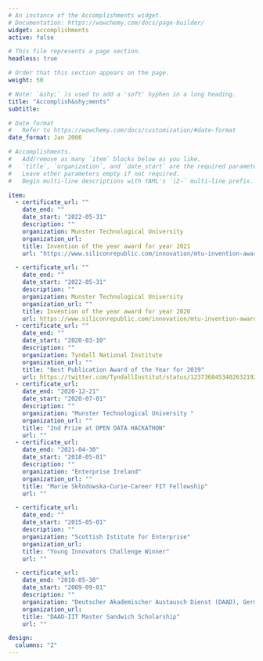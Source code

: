 ```yaml
---
# An instance of the Accomplishments widget.
# Documentation: https://wowchemy.com/docs/page-builder/
widget: accomplishments
active: false

# This file represents a page section.
headless: true

# Order that this section appears on the page.
weight: 50

# Note: `&shy;` is used to add a 'soft' hyphen in a long heading.
title: "Accomplish&shy;ments"
subtitle:

# Date format
#   Refer to https://wowchemy.com/docs/customization/#date-format
date_format: Jan 2006

# Accomplishments.
#   Add/remove as many `item` blocks below as you like.
#   `title`, `organization`, and `date_start` are the required parameters.
#   Leave other parameters empty if not required.
#   Begin multi-line descriptions with YAML's `|2-` multi-line prefix.

item:
  - certificate_url: ""
    date_end: ""
    date_start: "2022-05-31"
    description: ""
    organization: Munster Technological University
    organization_url:
    title: Invention of the year award for year 2021
    url: "https://www.siliconrepublic.com/innovation/mtu-invention-awards-2021-kerry-joanna-tierney-cappa"

  - certificate_url: ""
    date_end: ""
    date_start: "2022-05-31"
    description: ""
    organization: Munster Technological University
    organization_url: ""
    title: Invention of the year award for year 2020
    url: https://www.siliconrepublic.com/innovation/mtu-invention-awards-2021-kerry-joanna-tierney-cappa
  - certificate_url: ""
    date_end: ""
    date_start: "2020-03-10"
    description: ""
    organization: Tyndall National Institute
    organization_url: ""
    title: "Best Publication Award of the Year for 2019"
    url: https://twitter.com/TyndallInstitut/status/1237368453402632192
  - certificate_url:
    date_end: "2020-12-21"
    date_start: "2020-07-01"
    description: ""
    organization: "Munster Technological University "
    organization_url: ""
    title: "2nd Prize at OPEN DATA HACKATHON"
    url: ""
  - certificate_url:
    date_end: "2021-04-30"
    date_start: "2018-05-01"
    description: ""
    organization: "Enterprise Ireland"
    organization_url: ""
    title: "Marie Skłodowska-Curie-Career FIT Fellowship"
    url: ""

  - certificate_url:
    date_end: ""
    date_start: "2015-05-01"
    description: ""
    organization: "Scottish Istitute for Enterprise"
    organization_url:
    title: "Young Innovators Challenge Winner"
    url: ""

  - certificate_url:
    date_end: "2010-05-30"
    date_start: "2009-09-01"
    description: ""
    organization: "Deutscher Akademischer Austausch Dienst (DAAD), Germany"
    organization_url:
    title: "DAAD-IIT Master Sandwich Scholarship"
    url: ""

design:
  columns: "2"
---
```

